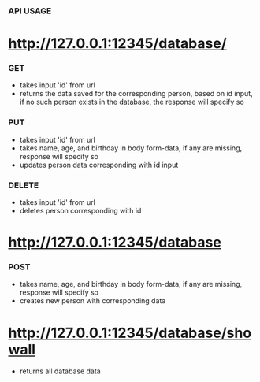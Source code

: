 ### API USAGE

# http://127.0.0.1:12345/database/<id>

### GET
- takes input 'id' from url
- returns the data saved for the corresponding person, based on id input, if no such
person exists in the database, the response will specify so

### PUT
- takes input 'id' from url
- takes name, age, and birthday in body form-data, if any are missing, response
will specify so
- updates person data corresponding with id input

### DELETE
- takes input 'id' from url
- deletes person corresponding with id

# http://127.0.0.1:12345/database

### POST
- takes name, age, and birthday in body form-data, if any are missing, response
will specify so
- creates new person with corresponding data

# http://127.0.0.1:12345/database/showall
- returns all database data
